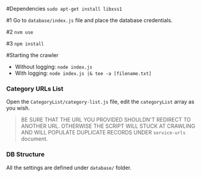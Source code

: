 
#Dependencies
`sudo apt-get install libxss1`

#1 Go to `database/index.js` file and place the database credentials.

#2
`nvm use`

#3
`npm install`

#Starting the crawler
 - Without logging: `node index.js`
 - With logging: `node index.js |& tee -a [filename.txt] `


### Category URLs List

Open the `CategoryList/category-list.js` file, edit the `categoryList` array as you wish.

> BE SURE THAT THE URL YOU PROVIDED SHOULDN'T REDIRECT TO ANOTHER URL. OTHERWISE THE SCRIPT WILL STUCK AT CRAWLING AND WILL POPULATE DUPLICATE RECORDS UNDER `service-urls` document.

### DB Structure

All the settings are defined under `database/` folder.
